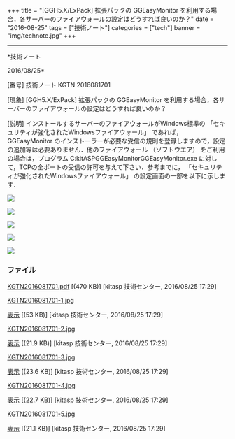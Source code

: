 ﻿+++
title = "[GGH5.X/ExPack] 拡張パックの GGEasyMonitor を利用する場合，各サーバーのファイアウォールの設定はどうすれば良いのか？"
date = "2016-08-25"
tags = ["技術ノート"]
categories = ["tech"]
banner = "img/technote.jpg"
+++

-----------------------------------------------------------------------------------------------------------------------------

*技術ノート

2016/08/25*


[番号]
技術ノート KGTN 2016081701

[現象]
[GGH5.X/ExPack] 拡張パックの GGEasyMonitor
を利用する場合，各サーバーのファイアウォールの設定はどうすれば良いのか？

[説明]
インストールするサーバーのファイアウォールがWindows標準の
「セキュリティが強化されたWindowsファイアウォール」 であれば，
GGEasyMonitor
のインストーラーが必要な受信の規則を登録しますので，設定の追加等は必要ありません．他のファイアウォール
（ソフトウエア） をご利用の場合は，プログラム
C:kitASPGGEasyMonitorGGEasyMonitor.exe
に対して，TCPの全ポートの受信の許可を与えて下さい．参考までに，
「セキュリティが強化されたWindowsファイアウォール」
の設定画面の一部を以下に示します．

![](http://techreport.kitasp.net/attachments/download/2949/KGTN2016081701-1.jpg)

![](http://techreport.kitasp.net/attachments/download/2950/KGTN2016081701-2.jpg)

![](http://techreport.kitasp.net/attachments/download/2951/KGTN2016081701-3.jpg)

![](http://techreport.kitasp.net/attachments/download/2952/KGTN2016081701-4.jpg)

![](http://techreport.kitasp.net/attachments/download/2953/KGTN2016081701-5.jpg)


### ファイル

 
 


[KGTN2016081701.pdf](http://techreport.kitasp.net/attachments/download/2948/KGTN2016081701.pdf)
 [(470 KB)] [kitasp 技術センター, 2016/08/25
17:29]

[KGTN2016081701-1.jpg](http://techreport.kitasp.net/attachments/download/2949/KGTN2016081701-1.jpg)

[表示](http://techreport.kitasp.net/attachments/2949/KGTN2016081701-1.jpg "表示")
 [(53 KB)] [kitasp 技術センター, 2016/08/25
17:29]

[KGTN2016081701-2.jpg](http://techreport.kitasp.net/attachments/download/2950/KGTN2016081701-2.jpg)

[表示](http://techreport.kitasp.net/attachments/2950/KGTN2016081701-2.jpg "表示")
 [(21.9 KB)] [kitasp 技術センター, 2016/08/25
17:29]

[KGTN2016081701-3.jpg](http://techreport.kitasp.net/attachments/download/2951/KGTN2016081701-3.jpg)

[表示](http://techreport.kitasp.net/attachments/2951/KGTN2016081701-3.jpg "表示")
 [(23.6 KB)] [kitasp 技術センター, 2016/08/25
17:29]

[KGTN2016081701-4.jpg](http://techreport.kitasp.net/attachments/download/2952/KGTN2016081701-4.jpg)

[表示](http://techreport.kitasp.net/attachments/2952/KGTN2016081701-4.jpg "表示")
 [(22.7 KB)] [kitasp 技術センター, 2016/08/25
17:29]

[KGTN2016081701-5.jpg](http://techreport.kitasp.net/attachments/download/2953/KGTN2016081701-5.jpg)

[表示](http://techreport.kitasp.net/attachments/2953/KGTN2016081701-5.jpg "表示")
 [(21.1 KB)] [kitasp 技術センター, 2016/08/25
17:29]


 


 

